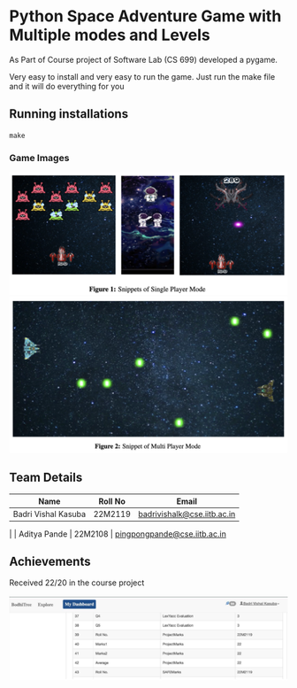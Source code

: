 # Python Space Adventure Game with Multiple modes and Levels

As Part of Course project of Software Lab (CS 699) developed a pygame.

Very easy to install and very easy to run the game. Just run the make file and it will do everything for you

## Running installations

```
make
```

### Game Images

![Game Image Sample](data/images/image1.png)
![Game Image Sample](data/images/image2.png)


## Team Details

| Name | Roll No | Email |
|------|---------|-------|
| Badri Vishal Kasuba | 22M2119 | badrivishalk@cse.iitb.ac.in
|
| Aditya Pande | 22M2108 | pingpongpande@cse.iitb.ac.in

## Achievements

Received 22/20 in the course project

![Project Marks](data/images/image3.png)
